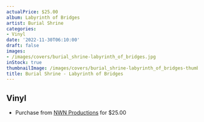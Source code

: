 ```yaml
---
actualPrice: $25.00
album: Labyrinth of Bridges
artist: Burial Shrine
categories:
- Vinyl
date: '2022-11-30T06:10:00'
draft: false
images:
- /images/covers/burial_shrine-labyrinth_of_bridges.jpg
inStock: true
thumbnailImage: /images/covers/burial_shrine-labyrinth_of_bridges-thumb.jpg
title: Burial Shrine - Labyrinth of Bridges
---
```


## Vinyl
* Purchase from [NWN Productions](http://shop.nwnprod.com/index.php?route=product/product&path=75&product_id=17801&sort=pd.name&order=ASC) for $25.00
